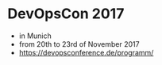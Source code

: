 # DevOpsCon 2017

- in Munich
- from 20th to 23rd of November 2017
- https://devopsconference.de/programm/
